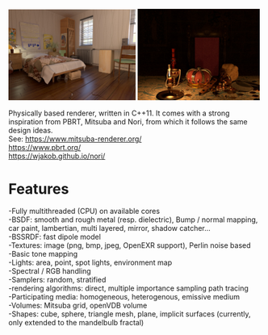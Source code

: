 <img src="https://github.com/Iscandel/Raytracer/blob/master/RaytracerNew2/main.jpg" width="50%"> <img src="https://github.com/Iscandel/Raytracer/blob/master/RaytracerNew2/main2.jpg" width="48%">

Physically based renderer, written in C++11. It comes with a strong inspiration from PBRT, Mitsuba and Nori, from which it follows the same design ideas.   
See: https://www.mitsuba-renderer.org/  
https://www.pbrt.org/  
https://wjakob.github.io/nori/  
# Features  
-Fully multithreaded (CPU) on available cores  
-BSDF: smooth and rough metal (resp. dielectric), Bump / normal mapping, car paint, lambertian, multi layered, mirror, shadow catcher...  
-BSSRDF: fast dipole model  
-Textures: image (png, bmp, jpeg, OpenEXR support), Perlin noise based  
-Basic tone mapping  
-Lights: area, point, spot lights, environment map  
-Spectral / RGB handling  
-Samplers: random, stratified  
-rendering algorithms: direct, multiple importance sampling path tracing  
-Participating media: homogeneous, heterogenous, emissive medium  
-Volumes: Mitsuba grid, openVDB volume  
-Shapes: cube, sphere, triangle mesh, plane, implicit surfaces (currently, only extended to the mandelbulb fractal)  
